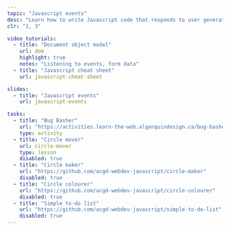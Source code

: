 ```yaml
---
topic: "Javascript events"
desc: "Learn how to write Javascript code that responds to user generated events like clicks and key presses."
clr: "1, 3"

video_tutorials:
  - title: "Document object model"
    url: dom
    highlight: true
    notes: "Listening to events, form data"
  - title: "Javascript cheat sheet"
    url: javascript-cheat-sheet

slides:
  - title: "Javascript events"
    url: javascript-events

tasks:
  - title: "Bug Basher"
    url: "https://activities.learn-the-web.algonquindesign.ca/bug-basher/"
    type: activity
  - title: "Circle mover"
    url: circle-mover
    type: lesson
    disabled: true
  - title: "Circle maker"
    url: "https://github.com/acgd-webdev-javascript/circle-maker"
    disabled: true
  - title: "Circle colourer"
    url: "https://github.com/acgd-webdev-javascript/circle-colourer"
    disabled: true
  - title: "Simple to-do list"
    url: "https://github.com/acgd-webdev-javascript/simple-to-do-list"
    disabled: true
---
```

